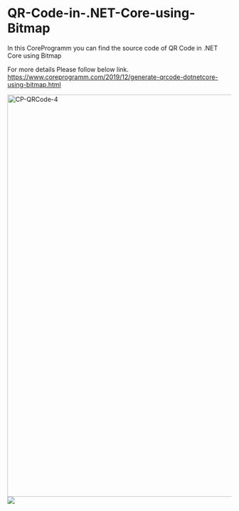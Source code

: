 # QR-Code-in-.NET-Core-using-Bitmap
In this CoreProgramm you can find the source code of QR Code in .NET Core using Bitmap

For more details Please follow below link.
https://www.coreprogramm.com/2019/12/generate-qrcode-dotnetcore-using-bitmap.html


<img width="903" alt="CP-QRCode-4" src="https://user-images.githubusercontent.com/53593343/71449852-a243c600-277c-11ea-9f25-b8f33aa05c61.png">


<img src="https://user-images.githubusercontent.com/53593343/71449855-a66fe380-277c-11ea-9600-d1caed4361f0.gif"/>
